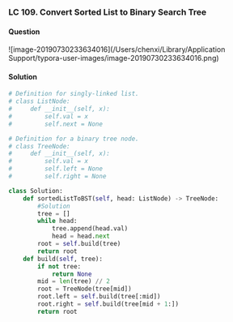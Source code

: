 ### LC 109. Convert Sorted List to Binary Search Tree

#### Question

![image-20190730233634016](/Users/chenxi/Library/Application Support/typora-user-images/image-20190730233634016.png)



#### Solution

```python
# Definition for singly-linked list.
# class ListNode:
#     def __init__(self, x):
#         self.val = x
#         self.next = None

# Definition for a binary tree node.
# class TreeNode:
#     def __init__(self, x):
#         self.val = x
#         self.left = None
#         self.right = None

class Solution:
    def sortedListToBST(self, head: ListNode) -> TreeNode:
        #Solution
        tree = []
        while head:
            tree.append(head.val)
            head = head.next
        root = self.build(tree)
        return root
    def build(self, tree):
        if not tree:
            return None
        mid = len(tree) // 2
        root = TreeNode(tree[mid])
        root.left = self.build(tree[:mid])
        root.right = self.build(tree[mid + 1:])
        return root
```

